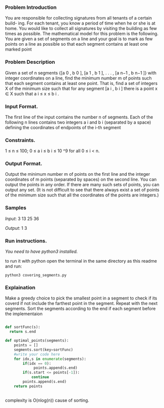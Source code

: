 ### Problem Introduction
You are responsible for collecting signatures from all tenants of a certain build-
ing. For each tenant, you know a period of time when he or she is at home.
You would like to collect all signatures by visiting the building as few times as
possible.
The mathematical model for this problem is the following. You are given a set
of segments on a line and your goal is to mark as few points on a line as possible
so that each segment contains at least one marked point
### Problem Description
Given a set of n segments {[a 0 , b 0 ], [a 1 , b 1 ], . . . , [a n−1 , b n−1 ]} with integer coordinates on a line, find
the minimum number m of points such that each segment contains at least one point. That is, find a
set of integers X of the minimum size such that for any segment [a i , b i ] there is a point x ∈ X such
that a i ≤ x ≤ b i .
### Input Format.
The first line of the input contains the number n of segments. Each of the following n lines
contains two integers a i and b i (separated by a space) defining the coordinates of endpoints of the i-th
segment

### Constraints.
1 ≤ n ≤ 100; 0 ≤ a i ≤ b i ≤ 10 ^9 for all 0 ≤ i < n.

### Output Format. 
Output the minimum number m of points on the first line and the integer coordinates
of m points (separated by spaces) on the second line. You can output the points in any order. If there
are many such sets of points, you can output any set. (It is not difficult to see that there always exist
a set of points of the minimum size such that all the coordinates of the points are integers.)

### Samples

*Input*:
3
13
25
36

*Output*: 
1
3


### Run instructions.
*You need to have python3 installed.*

to run it with python open the terminal in the same directory as this readme and run:

`python3 covering_segments.py`

### Explaination

Make a greedy choice to pick the smallest point in a segment to check if its coverd if not include the farthest point in the segment.
Repeat with the next segments.
Sort the segments according to the end if each segment before the implementaion 

```python

def sortFunc(s):
  return s.end

def optimal_points(segments):
    points = []
    segments.sort(key=sortFunc)
    #write your code here
    for idx,s in enumerate(segments):
        if(idx == 0):
             points.append(s.end) 
        if(s.start <= points[-1]):
            continue
        points.append(s.end)
    return points
 
```
complexity is O(nlog(n)) cause of sorting.

